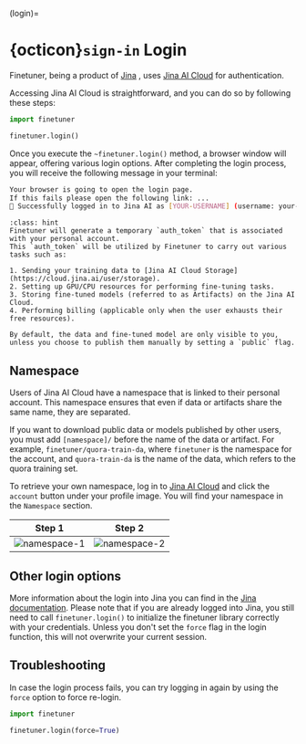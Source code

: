 (login)=
# {octicon}`sign-in` Login

Finetuner, being a product of [Jina](https://jina.ai/) ,
uses [Jina AI Cloud](https://cloud.jina.ai/) for authentication.

Accessing Jina AI Cloud is straightforward, and you can do so by following these steps:

```python
import finetuner

finetuner.login()
```

Once you execute the `~finetuner.login()` method,
a browser window will appear, offering various login options.
After completing the login process, you will receive the following message in your terminal:

```bash
Your browser is going to open the login page.
If this fails please open the following link: ...
🔐 Successfully logged in to Jina AI as [YOUR-USERNAME] (username: your-username)!
```

```{admonition} What happens when I login?
:class: hint
Finetuner will generate a temporary `auth_token` that is associated with your personal account.
This `auth_token` will be utilized by Finetuner to carry out various tasks such as:

1. Sending your training data to [Jina AI Cloud Storage](https://cloud.jina.ai/user/storage).
2. Setting up GPU/CPU resources for performing fine-tuning tasks.
3. Storing fine-tuned models (referred to as Artifacts) on the Jina AI Cloud.
4. Performing billing (applicable only when the user exhausts their free resources).

By default, the data and fine-tuned model are only visible to you, unless you choose to publish them manually by setting a `public` flag.
```

## Namespace

Users of Jina AI Cloud have a namespace that is linked to their personal account.
This namespace ensures that even if data or artifacts share the same name,
they are separated. 

If you want to download public data or models published by other users,
you must add `[namespace]/` before the name of the data or artifact.
For example, `finetuner/quora-train-da`,
where `finetuner` is the namespace for the account, and `quora-train-da` is the name of the data,
which refers to the quora training set.

To retrieve your own namespace,
log in to [Jina AI Cloud](https://cloud.jina.ai/) and click the `account` button under your profile image.
You will find your namespace in the `Namespace` section.


Step 1             |  Step 2
:-------------------------:|:-------------------------:
![namespace-1](https://user-images.githubusercontent.com/9794489/233982646-9476b885-89a9-45e4-9dd7-eea9127afb4c.jpeg)  |  ![namespace-2](https://user-images.githubusercontent.com/9794489/233982661-25a840a0-6812-4752-96b2-6c692dbf0ead.jpeg)

## Other login options

More information about the login into Jina you can find in the [Jina documentation](https://docs.jina.ai/jina-ai-cloud/login/).
Please note that if you are already logged into Jina, you still need to call `finetuner.login()` to initialize the finetuner library correctly with your credentials.
Unless you don't set the `force` flag in the login function, this will not overwrite your current session.

## Troubleshooting

In case the login process fails,
you can try logging in again by using the `force` option to force re-login.

```python
import finetuner

finetuner.login(force=True)
```
